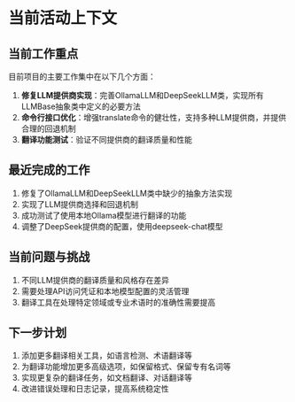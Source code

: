 # 当前活动上下文

## 当前工作重点

目前项目的主要工作集中在以下几个方面：

1. **修复LLM提供商实现**：完善OllamaLLM和DeepSeekLLM类，实现所有LLMBase抽象类中定义的必要方法
2. **命令行接口优化**：增强translate命令的健壮性，支持多种LLM提供商，并提供合理的回退机制
3. **翻译功能测试**：验证不同提供商的翻译质量和性能

## 最近完成的工作

1. 修复了OllamaLLM和DeepSeekLLM类中缺少的抽象方法实现
2. 实现了LLM提供商选择和回退机制
3. 成功测试了使用本地Ollama模型进行翻译的功能
4. 调整了DeepSeek提供商的配置，使用deepseek-chat模型

## 当前问题与挑战

1. 不同LLM提供商的翻译质量和风格存在差异
2. 需要处理API访问凭证和本地模型配置的灵活管理
3. 翻译工具在处理特定领域或专业术语时的准确性需要提高

## 下一步计划

1. 添加更多翻译相关工具，如语言检测、术语翻译等
2. 为翻译功能增加更多高级选项，如保留格式、保留专有名词等
3. 实现更复杂的翻译任务，如文档翻译、对话翻译等
4. 改进错误处理和日志记录，提高系统稳定性 
